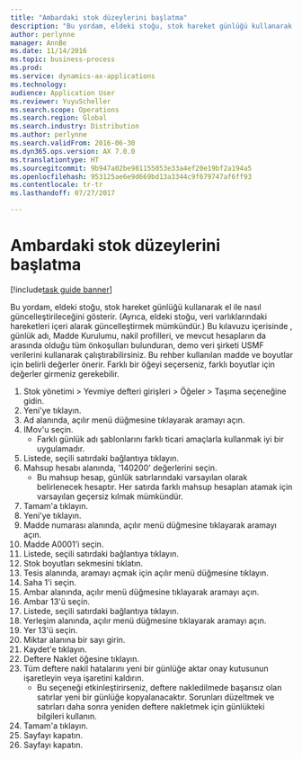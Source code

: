 ```yaml
---
title: "Ambardaki stok düzeylerini başlatma"
description: "Bu yordam, eldeki stoğu, stok hareket günlüğü kullanarak el ile nasıl güncelleştirileceğini gösterir."
author: perlynne
manager: AnnBe
ms.date: 11/14/2016
ms.topic: business-process
ms.prod: 
ms.service: dynamics-ax-applications
ms.technology: 
audience: Application User
ms.reviewer: YuyuScheller
ms.search.scope: Operations
ms.search.region: Global
ms.search.industry: Distribution
ms.author: perlynne
ms.search.validFrom: 2016-06-30
ms.dyn365.ops.version: AX 7.0.0
ms.translationtype: HT
ms.sourcegitcommit: 9b947a02be981155053e33a4ef20e19bf2a194a5
ms.openlocfilehash: 953125ae6e9d669bd13a3344c9f679747af6ff93
ms.contentlocale: tr-tr
ms.lasthandoff: 07/27/2017

---
```

# Ambardaki stok düzeylerini başlatma

[!include[task guide banner](../../includes/task-guide-banner.md)]

Bu yordam, eldeki stoğu, stok hareket günlüğü kullanarak el ile nasıl güncelleştirileceğini gösterir. (Ayrıca, eldeki stoğu, veri varlıklarındaki hareketleri içeri alarak güncelleştirmek mümkündür.) Bu kılavuzu içerisinde , günlük adı, Madde Kurulumu, nakil profilleri, ve mevcut hesapların da arasında olduğu tüm önkoşulları bulunduran, demo veri şirketi USMF verilerini kullanarak çalıştırabilirsiniz. Bu rehber kullanılan madde ve boyutlar için belirli değerler önerir. Farklı bir öğeyi seçerseniz, farklı boyutlar için değerler girmeniz gerekebilir.

1. Stok yönetimi > Yevmiye defteri girişleri > Öğeler > Taşıma seçeneğine gidin.
2. Yeni'ye tıklayın.
3. Ad alanında, açılır menü düğmesine tıklayarak aramayı açın.
4. IMov'u seçin.
    * Farklı günlük adı şablonlarını farklı ticari amaçlarla kullanmak iyi bir uygulamadır.  
5. Listede, seçili satırdaki bağlantıya tıklayın.
6. Mahsup hesabı alanında, '140200' değerlerini seçin.
    * Bu mahsup hesap, günlük satırlarındaki varsayılan olarak belirlenecek hesaptır. Her satırda farklı mahsup hesapları atamak için varsayılan geçersiz kılmak mümkündür.  
7. Tamam'a tıklayın.
8. Yeni'ye tıklayın.
9. Madde numarası alanında, açılır menü düğmesine tıklayarak aramayı açın.
10. Madde A0001'i seçin.
11. Listede, seçili satırdaki bağlantıya tıklayın.
12. Stok boyutları sekmesini tıklatın.
13. Tesis alanında, aramayı açmak için açılır menü düğmesine tıklayın.
14. Saha 1'i seçin.
15. Ambar alanında, açılır menü düğmesine tıklayarak aramayı açın.
16. Ambar 13'ü seçin.
17. Listede, seçili satırdaki bağlantıya tıklayın.
18. Yerleşim alanında, açılır menü düğmesine tıklayarak aramayı açın.
19. Yer 13'ü seçin.
20. Miktar alanına bir sayı girin.
21. Kaydet'e tıklayın.
22. Deftere Naklet öğesine tıklayın.
23. Tüm deftere nakil hatalarını yeni bir günlüğe aktar onay kutusunun işaretleyin veya işaretini kaldırın.
    * Bu seçeneği etkinleştirirseniz, deftere nakledilmede başarısız olan satırlar yeni bir günlüğe kopyalanacaktır. Sorunları düzeltmek ve satırları daha sonra yeniden deftere nakletmek için günlükteki bilgileri kullanın.  
24. Tamam'a tıklayın.
25. Sayfayı kapatın.
26. Sayfayı kapatın.

